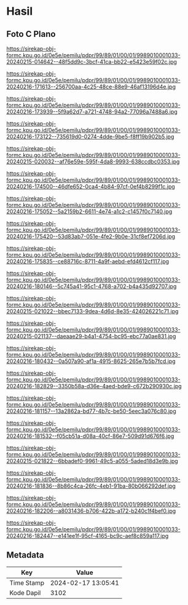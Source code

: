 # Hasil

## Foto C Plano

https://sirekap-obj-formc.kpu.go.id/0e5e/pemilu/pdpr/99/89/01/00/01/9989010001033-20240215-014642--48f5dd9c-3bcf-41ca-bb22-e5423e59f02c.jpg

https://sirekap-obj-formc.kpu.go.id/0e5e/pemilu/pdpr/99/89/01/00/01/9989010001033-20240216-171613--256700aa-4c25-48ce-88e9-46af13196d4e.jpg

https://sirekap-obj-formc.kpu.go.id/0e5e/pemilu/pdpr/99/89/01/00/01/9989010001033-20240216-173939--5f9a62d7-a721-4748-94a2-77096a7488a6.jpg

https://sirekap-obj-formc.kpu.go.id/0e5e/pemilu/pdpr/99/89/01/00/01/9989010001033-20240216-173122--735619d0-0274-4dde-9be5-f8ff19b902b5.jpg

https://sirekap-obj-formc.kpu.go.id/0e5e/pemilu/pdpr/99/89/01/00/01/9989010001033-20240215-020032--af76e59e-595f-4da8-9993-638ccdbc0353.jpg

https://sirekap-obj-formc.kpu.go.id/0e5e/pemilu/pdpr/99/89/01/00/01/9989010001033-20240216-174500--46dfe652-0ca4-4b84-97cf-0ef4b8299f1c.jpg

https://sirekap-obj-formc.kpu.go.id/0e5e/pemilu/pdpr/99/89/01/00/01/9989010001033-20240216-175052--5a2159b2-6611-4e74-a1c2-c1457f0c7140.jpg

https://sirekap-obj-formc.kpu.go.id/0e5e/pemilu/pdpr/99/89/01/00/01/9989010001033-20240216-175420--53d83ab7-051e-4fe2-9b0e-31cf8ef7206d.jpg

https://sirekap-obj-formc.kpu.go.id/0e5e/pemilu/pdpr/99/89/01/00/01/9989010001033-20240216-175835--ce88716c-8711-4a9f-aebd-efd4612cf117.jpg

https://sirekap-obj-formc.kpu.go.id/0e5e/pemilu/pdpr/99/89/01/00/01/9989010001033-20240216-180146--5c745a41-95c1-4768-a702-b4a435d92707.jpg

https://sirekap-obj-formc.kpu.go.id/0e5e/pemilu/pdpr/99/89/01/00/01/9989010001033-20240215-021022--bbec7133-9dea-4d6d-8e35-424026221c71.jpg

https://sirekap-obj-formc.kpu.go.id/0e5e/pemilu/pdpr/99/89/01/00/01/9989010001033-20240215-021137--daeaae29-b4a1-4754-bc95-ebc77a0ae831.jpg

https://sirekap-obj-formc.kpu.go.id/0e5e/pemilu/pdpr/99/89/01/00/01/9989010001033-20240216-180432--0a507a90-af1a-4915-8625-265e7b5b7fcd.jpg

https://sirekap-obj-formc.kpu.go.id/0e5e/pemilu/pdpr/99/89/01/00/01/9989010001033-20240216-182829--3350b58a-d36e-4aed-bde9-c672b290930c.jpg

https://sirekap-obj-formc.kpu.go.id/0e5e/pemilu/pdpr/99/89/01/00/01/9989010001033-20240216-181157--13a2862a-bd77-4b7c-be50-5eec3a076c80.jpg

https://sirekap-obj-formc.kpu.go.id/0e5e/pemilu/pdpr/99/89/01/00/01/9989010001033-20240216-181532--f05cb51a-d08a-40cf-86e7-509d91d676f6.jpg

https://sirekap-obj-formc.kpu.go.id/0e5e/pemilu/pdpr/99/89/01/00/01/9989010001033-20240215-021822--6bbadef0-9961-49c5-a055-5aded18d3e9b.jpg

https://sirekap-obj-formc.kpu.go.id/0e5e/pemilu/pdpr/99/89/01/00/01/9989010001033-20240216-181836--8b86c4ca-26fc-4eb1-91ba-80b066292def.jpg

https://sirekap-obj-formc.kpu.go.id/0e5e/pemilu/pdpr/99/89/01/00/01/9989010001033-20240216-182206--a8031436-b706-422b-a172-b240c1f4bef0.jpg

https://sirekap-obj-formc.kpu.go.id/0e5e/pemilu/pdpr/99/89/01/00/01/9989010001033-20240216-182447--e141ee1f-95cf-4165-bc9c-aef8c859a117.jpg


## Metadata

| Key        | Value               |
| ---------- | ------------------- |
| Time Stamp | 2024-02-17 13:05:41 |
| Kode Dapil | 3102                |



